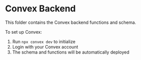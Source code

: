 # Convex Backend

This folder contains the Convex backend functions and schema.

To set up Convex:
1. Run `npx convex dev` to initialize
2. Login with your Convex account
3. The schema and functions will be automatically deployed
